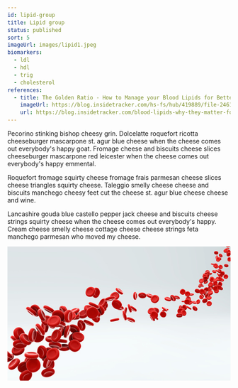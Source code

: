 ```yaml
---
id: lipid-group
title: Lipid group
status: published
sort: 5
imageUrl: images/lipid1.jpeg
biomarkers:
  - ldl
  - hdl
  - trig
  - cholesterol
references:
  - title: The Golden Ratio - How to Manage your Blood Lipids for Better Health and Performance
    imageUrl: https://blog.insidetracker.com/hs-fs/hub/419889/file-2461727551-png/Healthy_Fats.png
    url: https://blog.insidetracker.com/blood-lipids-why-they-matter-for-recovery-and-health
---
```


Pecorino stinking bishop cheesy grin. Dolcelatte roquefort ricotta cheeseburger mascarpone st. agur blue cheese when the cheese comes out everybody's happy goat. Fromage cheese and biscuits cheese slices cheeseburger mascarpone red leicester when the cheese comes out everybody's happy emmental.

Roquefort fromage squirty cheese fromage frais parmesan cheese slices cheese triangles squirty cheese. Taleggio smelly cheese cheese and biscuits manchego cheesy feet cut the cheese st. agur blue cheese cheese and wine.

Lancashire gouda blue castello pepper jack cheese and biscuits cheese strings squirty cheese when the cheese comes out everybody's happy. Cream cheese smelly cheese cottage cheese cheese strings feta manchego parmesan who moved my cheese.

![Iron](images/platelet2.jpeg)
